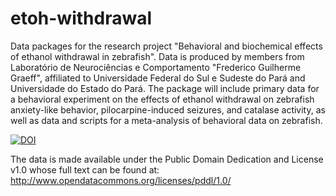 # etoh-withdrawal
Data packages for the research project "Behavioral and biochemical effects of ethanol withdrawal in zebrafish". Data is produced by members from Laboratório de Neurociências e Comportamento "Frederico Guilherme Graeff", affiliated to Universidade Federal do Sul e Sudeste do Pará and Universidade do Estado do Pará.
The package will include primary data for a behavioral experiment on the effects of ethanol withdrawal on zebrafish anxiety-like behavior, pilocarpine-induced seizures, and catalase activity, as well as data and scripts for a meta-analysis of behavioral data on zebrafish.

[![DOI](https://zenodo.org/badge/95811139.svg)](https://zenodo.org/badge/latestdoi/95811139)

The data is made available under the Public Domain Dedication and License v1.0 whose full text can be found at: http://www.opendatacommons.org/licenses/pddl/1.0/
